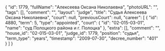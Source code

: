 {
    "id": 1779,
    "fullName": "Алексеева Оксана Николаевна",
    "photoURL": "",
    "tags": [],
    "comment": "",
    "layout": "judge",
    "title": "Судья Алексеева Оксана Николаевна",
    "court": null,
    "previousCourt": null,
    "career": [
        {
            "id": 4880,
            "term": 5,
            "type": "appointed",
            "court": {
                "id": "02-015-03-01",
                "name": "суд Полоцкого района и г. Полоцка"
            },
            "extra": [],
            "comment": "",
            "house_id": "02-015-03-01",
            "judge_id": 1779,
            "position": "судья",
            "term_type": "years",
            "timestamp": "2009-07-30",
            "decree_number": "401"
        }
    ]
}